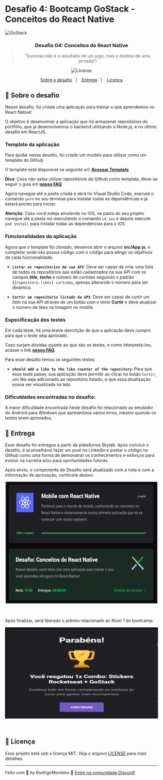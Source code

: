 # Desafio 4: Bootcamp GoStack - Conceitos do React Native

<img alt="GoStack" src="https://storage.googleapis.com/golden-wind/bootcamp-gostack/header-desafios.png" />

<h3 align="center">
  Desafio 04: Conceitos do React Native
</h3>

<blockquote align="center">“Sucesso não é o resultado de um jogo, mas o destino de uma jornada”!</blockquote>

<p align="center">

  <img alt="License" src="https://img.shields.io/badge/license-MIT-%2304D361">

  </a>
</p>

<p align="center">
  <a href="#rocket-sobre-o-desafio">Sobre o desafio</a>&nbsp;&nbsp;&nbsp;|&nbsp;&nbsp;&nbsp;
  <a href="#calendar-entrega">Entrega</a>&nbsp;&nbsp;&nbsp;|&nbsp;&nbsp;&nbsp;
  <a href="#memo-licença">Licença</a>
</p>

## :rocket: Sobre o desafio

Nesse desafio, foi criada uma aplicação para treinar o que aprendemos no React Native!

O objetivo é desenvolver a aplicação que irá armazenar repositórios do portfólio, que já desenvolvemos o backend utilizando o Node.js, e no último desafio em ReactJS.

### Template da aplicação

Para ajudar nesse desafio, foi criado um modelo para utilizar como um template do Github.

O template está disponível na seguinte url: **[Acessar Template](https://github.com/Rocketseat/gostack-template-conceitos-react-native)**

**Dica**: Caso não saiba utilizar repositórios do Github como template, deve-se seguir o guia em **[nosso FAQ](https://github.com/Rocketseat/bootcamp-gostack-desafios/tree/master/faq-desafios).**

Agora navegue até a pasta criada e abra no Visual Studio Code, execute o comando `yarn` no seu terminal para instalar todas as dependências e já estará pronto para iniciar.

**Atenção**: Caso você esteja emulando no iOS, na pasta do seu projeto navegue até a pasta ios executando o comando `cd ios` e depois execute `pod install` para instalar todas as dependências para o iOS.

### Funcionalidades da aplicação

Agora que o template foi clonado, devemos abrir o arquivo **src/App.js**, e completar onde não possui código com o código para atingir os objetivos de cada funcionalidade.

- **`Listar os repositórios da sua API`**: Deve ser capaz de criar uma lista de todos os repositórios que estão cadastrados na sua API com os campos **title**, **techs** e número de curtidas seguindo o padrão `${repository.likes} curtidas`, apenas alterando o número para ser dinâmico.

- **`Curtir um repositório listado da API`**: Deve ser capaz de curtir um item na sua API através de um botão com o texto **Curtir** e deve atualizar o número de likes na listagem no mobile.

### Específicação dos testes

Em cada teste, há uma breve descrição do que a aplicação deve cumprir para que o teste seja aprovado.

Caso surjam dúvidas quanto ao que são os testes, e como interpretá-los, acesse o link **[nosso FAQ](https://github.com/Rocketseat/bootcamp-gostack-desafios/tree/master/faq-desafios).**

Para esse desafio temos os seguintes testes:

- **`should add a like to the like counter of the repository`**: Para que esse teste passe, sua aplicação deve permitir ao clicar no botão `Curtir`, um like seja adicionado ao repositório listado, e que essa atualização possa ser visualizada na tela.

### Dificuldades encontradas no desafio:

A maior dificuldade encontrada neste desafio foi relacionado ao emulador do Android para Windows que apresentava vários erros, mesmo quando os testes eram aprovados.

## :calendar: Entrega

Esse desafio foi entregue a partir da plataforma Skylab. Após concluir o desafio, é aconselhável fazer um post no Linkedin e postar o código no Github como uma forma de demonstrar os conhecimentos e esforços para evoluir na carreira e/ou para oportunidades futuras.

Após envio, o componente do Desafio será atualizado com a nota e com a informação de aprovação, conforme abaixo:

<p align="center" >
  <img height="400"  width="500" src="./src/assets/react-native-challenge.png">
</p>
<br>

Após finalizar, será liberado o prêmio relacionado ao Nível 1 do bootcamp:

<p align="center" >
  <img height="300" width="700" src="./src/assets/react-native-challenge_level1.png">
</p>
<br>

## :memo: Licença

Esse projeto está sob a licença MIT. Veja o arquivo [LICENSE](LICENSE) para mais detalhes.

---

Feito com 💜 by RodrigoMonteiro :wave: [Entre na comunidade Discord!](https://discordapp.com/invite/gCRAFhc)
